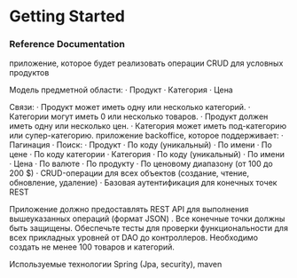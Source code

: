# Getting Started

### Reference Documentation

приложение, которое будет реализовать операции CRUD для условных продуктов

Модель предметной области:
· Продукт
· Категория
· Цена

Связи:
    · Продукт может иметь одну или несколько категорий.
    · Категории могут иметь 0 или несколько товаров.
    · Продукт должен иметь одну или несколько цен.
    · Категория может иметь под-категорию или супер-категорию.
приложение backoffice, которое поддерживает:
    · Пагинация
    · Поиск:
       · Продукт
           · По коду (уникальный)
           · По имени
           · По цене
           · По коду категории
       · Категория
           · По коду (уникальный)
           · По имени
       · Цена
           · По валюте
           · По продукту
           · По ценовому диапазону (от 100 до 200 $)
    · CRUD-операции для всех объектов (создание, чтение, обновление, удаление)
    · Базовая аутентификация для конечных точек REST

Приложение должно предоставлять REST API для выполнения вышеуказанных операций (формат JSON)
. Все конечные точки должны быть защищены. Обеспечьте тесты для проверки функциональности для всех прикладных
 уровней от DAO до контроллеров. Необходимо создать не менее 100 товаров и категорий.
 
 Используемые  технологии
 Spring (Jpa, security), maven 
